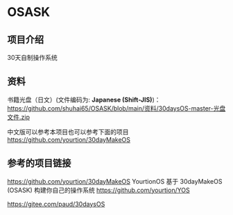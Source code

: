 # OSASK

## 项目介绍

30天自制操作系统

## 资料

书籍光盘（日文）(文件编码为: **Japanese (Shift-JIS)**)：
 https://github.com/shuhai65/OSASK/blob/main/资料/30daysOS-master-光盘文件.zip 

中文版可以参考本项目也可以参考下面的项目
https://github.com/yourtion/30dayMakeOS

## 参考的项目链接

https://github.com/yourtion/30dayMakeOS
YourtionOS 基于 30dayMakeOS (OSASK) 构建你自己的操作系统
https://github.com/yourtion/YOS

https://gitee.com/paud/30daysOS

